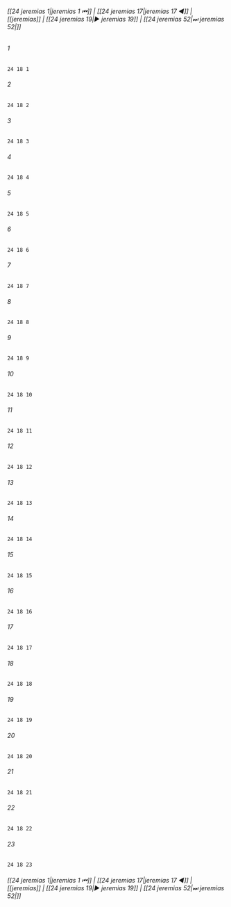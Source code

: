
###### [[24 jeremias 1|jeremias 1 ⏮]] | [[24 jeremias 17|jeremias 17 ◀]] | [[jeremias]] | [[24 jeremias 19|▶ jeremias 19]] | [[24 jeremias 52|⏭ jeremias 52|]]

###### 1
``` verse
24 18 1 
```
###### 2
``` verse
24 18 2 
```
###### 3
``` verse
24 18 3 
```
###### 4
``` verse
24 18 4 
```
###### 5
``` verse
24 18 5 
```
###### 6
``` verse
24 18 6 
```
###### 7
``` verse
24 18 7 
```
###### 8
``` verse
24 18 8 
```
###### 9
``` verse
24 18 9 
```
###### 10
``` verse
24 18 10 
```
###### 11
``` verse
24 18 11 
```
###### 12
``` verse
24 18 12 
```
###### 13
``` verse
24 18 13 
```
###### 14
``` verse
24 18 14 
```
###### 15
``` verse
24 18 15 
```
###### 16
``` verse
24 18 16 
```
###### 17
``` verse
24 18 17 
```
###### 18
``` verse
24 18 18 
```
###### 19
``` verse
24 18 19 
```
###### 20
``` verse
24 18 20 
```
###### 21
``` verse
24 18 21 
```
###### 22
``` verse
24 18 22 
```
###### 23
``` verse
24 18 23 
```

###### [[24 jeremias 1|jeremias 1 ⏮]] | [[24 jeremias 17|jeremias 17 ◀]] | [[jeremias]] | [[24 jeremias 19|▶ jeremias 19]] | [[24 jeremias 52|⏭ jeremias 52|]]

